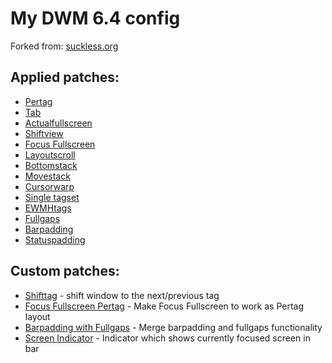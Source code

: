 # My DWM 6.4 config
Forked from: [suckless.org](https://dwm.suckless.org/)

## Applied patches:
* [Pertag](https://dwm.suckless.org/patches/pertag/)
* [Tab](https://dwm.suckless.org/patches/tab/)
* [Actualfullscreen](https://dwm.suckless.org/patches/actualfullscreen/)
* [Shiftview](https://lists.suckless.org/dev/1104/7590.html)
* [Focus Fullscreen](https://dwm.suckless.org/patches/focusfullscreen/)
* [Layoutscroll](https://dwm.suckless.org/patches/layoutscroll/)
* [Bottomstack](https://dwm.suckless.org/patches/bottomstack/)
* [Movestack](https://dwm.suckless.org/patches/movestack/)
* [Cursorwarp](https://dwm.suckless.org/patches/cursorwarp/)
* [Single tagset](https://dwm.suckless.org/patches/single_tagset/)
* [EWMHtags](https://dwm.suckless.org/patches/ewmhtags/)
* [Fullgaps](https://dwm.suckless.org/patches/fullgaps/)
* [Barpadding](https://dwm.suckless.org/patches/barpadding/)
* [Statuspadding](https://dwm.suckless.org/patches/statuspadding/)

## Custom patches:
* [Shifttag](https://github.com/alex-karev/dwm/commit/a7bc324e100fb0fcbf8c36e29d4ac0d73830a299) - shift window to the next/previous tag
* [Focus Fullscreen Pertag](https://github.com/alex-karev/dwm/commit/0928ecc1640970d7f5b2a3d313fcccfb822c462b) -  Make Focus Fullscreen to work as Pertag layout
* [Barpadding with Fullgaps](https://github.com/alex-karev/dwm/commit/0a1ed87449f5eec1c1d53753e99aa1d4853bf608) - Merge barpadding and fullgaps functionality
* [Screen Indicator](https://github.com/alex-karev/dwm/commit/36b6e8ecb46f697918a10019fad99a073508b5fa) - Indicator which shows currently focused screen in bar
